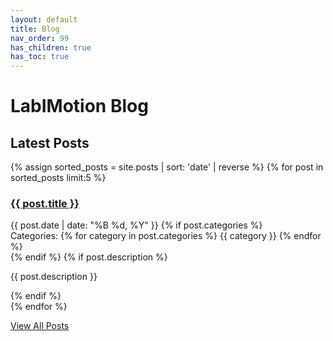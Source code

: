 ```yaml
---
layout: default
title: Blog
nav_order: 99
has_children: true
has_toc: true
---
```


# LabIMotion Blog

## Latest Posts

{% assign sorted_posts = site.posts | sort: 'date' | reverse %}
{% for post in sorted_posts limit:5 %}
  <article class="post-preview">
    <h3>
      <a href="{{ post.url | relative_url }}">{{ post.title }}</a>
    </h3>
    <time datetime="{{ post.date | date_to_xmlschema }}">{{ post.date | date: "%B %d, %Y" }}</time>
    {% if post.categories %}
    <div class="post-categories">
      Categories:
      {% for category in post.categories %}
        <span class="category-tag">{{ category }}</span>
      {% endfor %}
    </div>
    {% endif %}
    {% if post.description %}
      <p>{{ post.description }}</p>
    {% endif %}
  </article>
{% endfor %}

[View All Posts](./archive)
